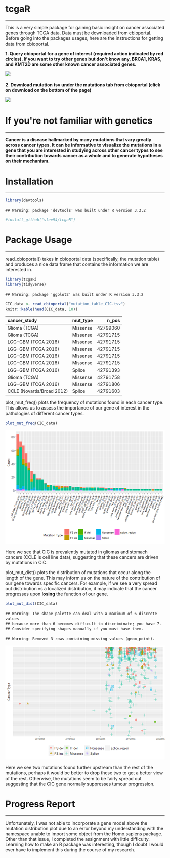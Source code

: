 
tcgaR
=====

------------------------------------------------------------------------

This is a very simple package for gaining basic insight on cancer associated genes through TCGA data. Data must be downloaded from [cbioportal](http://www.cbioportal.org/). Before going into the packages usages, here are the instructions for getting data from cbioportal.

**1. Query cbioportal for a gene of interest (required action indicated by red circles). If you want to try other genes but don't know any, BRCA1, KRAS, and KMT2D are some other known cancer associated genes.**

![](C:/Users/owner/Desktop//tcgaR/images/cbioportal_query.png)

**2. Download mutation tsv under the mutations tab from cbioportal (click on download on the bottom of the page)**

![](C:/Users/owner/Desktop//tcgaR/images/cbioportal_download.png)

If you're not familiar with genetics
====================================

------------------------------------------------------------------------

**Cancer is a disease hallmarked by many mutations that vary greatly across cancer types. It can be informative to visualize the mutations in a gene that you are interested in studying across other cancer types to see their contribution towards cancer as a whole and to generate hypotheses on their mechanism.**

Installation
============

------------------------------------------------------------------------

``` r
library(devtools)
```

    ## Warning: package 'devtools' was built under R version 3.3.2

``` r
#install_github("slee94/tcgaR")
```

Package Usage
=============

------------------------------------------------------------------------

read\_cbioportal() takes in cbioportal data (specifically, the mutation table) and produces a nice data frame that contains the information we are interested in.

``` r
library(tcgaR)
library(tidyverse)
```

    ## Warning: package 'ggplot2' was built under R version 3.3.2

``` r
CIC_data <- read_cbioportal("mutation_table_CIC.tsv")
knitr::kable(head(CIC_data, 10))
```

| cancer\_study              | mut\_type |    n\_pos|
|:---------------------------|:----------|---------:|
| Glioma (TCGA)              | Missense  |  42799060|
| Glioma (TCGA)              | Missense  |  42791715|
| LGG-GBM (TCGA 2016)        | Missense  |  42791715|
| LGG-GBM (TCGA 2016)        | Missense  |  42791715|
| LGG-GBM (TCGA 2016)        | Missense  |  42791715|
| LGG-GBM (TCGA 2016)        | Missense  |  42791715|
| LGG-GBM (TCGA 2016)        | Splice    |  42791393|
| Glioma (TCGA)              | Missense  |  42791758|
| LGG-GBM (TCGA 2016)        | Missense  |  42791806|
| CCLE (Novartis/Broad 2012) | Splice    |  42791603|

plot\_mut\_freq() plots the frequency of mutations found in each cancer type. This allows us to assess the importance of our gene of interest in the pathologies of different cancer types.

``` r
plot_mut_freq(CIC_data)
```

![](README_files/figure-markdown_github/unnamed-chunk-3-1.png)

Here we see that CIC is prevalently mutated in gliomas and stomach cancers (CCLE is cell line data), suggesting that these cancers are driven by mutations in CIC.

plot\_mut\_dist() plots the distribution of mutations that occur along the length of the gene. This may inform us on the nature of the contribution of our gene towards specific cancers. For example, if we see a very spread out distribution vs a localized distribution, it may indicate that the cancer progresses upon **losing** the function of our gene.

``` r
plot_mut_dist(CIC_data)
```

    ## Warning: The shape palette can deal with a maximum of 6 discrete values
    ## because more than 6 becomes difficult to discriminate; you have 7.
    ## Consider specifying shapes manually if you must have them.

    ## Warning: Removed 3 rows containing missing values (geom_point).

![](README_files/figure-markdown_github/unnamed-chunk-4-1.png)

Here we see two mutations found further upstream than the rest of the mutations, perhaps it would be better to drop these two to get a better view of the rest. Otherwise, the mutations seem to be fairly spread out suggesting that the CIC gene normally suppresses tumour progression.

Progress Report
===============

------------------------------------------------------------------------

Unfortunately, I was not able to incorporate a gene model above the mutation distribution plot due to an error beyond my understanding with the namespace unable to import some object from the Homo.sapiens package. Other than that issue, I completed the assignment with little difficulty. Learning how to make an R package was interesting, though I doubt I would ever have to implement this during the course of my research.
